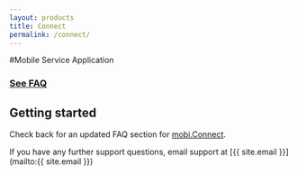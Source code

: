 ```yaml
---
layout: products
title: Connect
permalink: /connect/
---
```


#Mobile Service Application

### [See FAQ](/connect/faq)

## Getting started

Check back for an updated FAQ section for [mobi.Connect](https://www.mobicorp.com/products/mobile-service-application-mobiconnect/).  

If you have any further support questions, email support at [{{ site.email }}](mailto:{{ site.email }}) 
